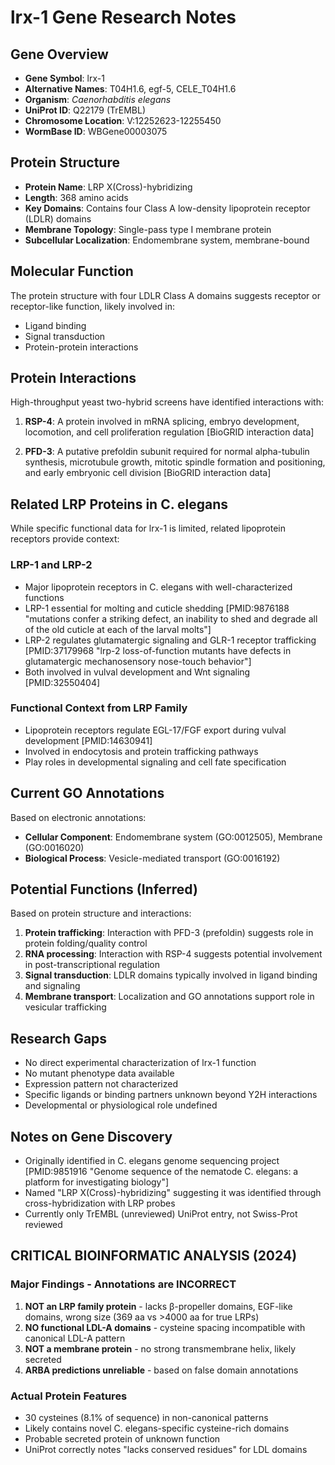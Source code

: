 # lrx-1 Gene Research Notes

## Gene Overview
- **Gene Symbol**: lrx-1
- **Alternative Names**: T04H1.6, egf-5, CELE_T04H1.6
- **Organism**: *Caenorhabditis elegans*
- **UniProt ID**: Q22179 (TrEMBL)
- **Chromosome Location**: V:12252623-12255450
- **WormBase ID**: WBGene00003075

## Protein Structure
- **Protein Name**: LRP X(Cross)-hybridizing
- **Length**: 368 amino acids
- **Key Domains**: Contains four Class A low-density lipoprotein receptor (LDLR) domains
- **Membrane Topology**: Single-pass type I membrane protein
- **Subcellular Localization**: Endomembrane system, membrane-bound

## Molecular Function
The protein structure with four LDLR Class A domains suggests receptor or receptor-like function, likely involved in:
- Ligand binding
- Signal transduction
- Protein-protein interactions

## Protein Interactions
High-throughput yeast two-hybrid screens have identified interactions with:

1. **RSP-4**: A protein involved in mRNA splicing, embryo development, locomotion, and cell proliferation regulation [BioGRID interaction data]

2. **PFD-3**: A putative prefoldin subunit required for normal alpha-tubulin synthesis, microtubule growth, mitotic spindle formation and positioning, and early embryonic cell division [BioGRID interaction data]

## Related LRP Proteins in C. elegans
While specific functional data for lrx-1 is limited, related lipoprotein receptors provide context:

### LRP-1 and LRP-2
- Major lipoprotein receptors in C. elegans with well-characterized functions
- LRP-1 essential for molting and cuticle shedding [PMID:9876188 "mutations confer a striking defect, an inability to shed and degrade all of the old cuticle at each of the larval molts"]
- LRP-2 regulates glutamatergic signaling and GLR-1 receptor trafficking [PMID:37179968 "lrp-2 loss-of-function mutants have defects in glutamatergic mechanosensory nose-touch behavior"]
- Both involved in vulval development and Wnt signaling [PMID:32550404]

### Functional Context from LRP Family
- Lipoprotein receptors regulate EGL-17/FGF export during vulval development [PMID:14630941]
- Involved in endocytosis and protein trafficking pathways
- Play roles in developmental signaling and cell fate specification

## Current GO Annotations
Based on electronic annotations:
- **Cellular Component**: Endomembrane system (GO:0012505), Membrane (GO:0016020)
- **Biological Process**: Vesicle-mediated transport (GO:0016192)

## Potential Functions (Inferred)
Based on protein structure and interactions:
1. **Protein trafficking**: Interaction with PFD-3 (prefoldin) suggests role in protein folding/quality control
2. **RNA processing**: Interaction with RSP-4 suggests potential involvement in post-transcriptional regulation
3. **Signal transduction**: LDLR domains typically involved in ligand binding and signaling
4. **Membrane transport**: Localization and GO annotations support role in vesicular trafficking

## Research Gaps
- No direct experimental characterization of lrx-1 function
- No mutant phenotype data available
- Expression pattern not characterized
- Specific ligands or binding partners unknown beyond Y2H interactions
- Developmental or physiological role undefined

## Notes on Gene Discovery
- Originally identified in C. elegans genome sequencing project [PMID:9851916 "Genome sequence of the nematode C. elegans: a platform for investigating biology"]
- Named "LRP X(Cross)-hybridizing" suggesting it was identified through cross-hybridization with LRP probes
- Currently only TrEMBL (unreviewed) UniProt entry, not Swiss-Prot reviewed

## CRITICAL BIOINFORMATIC ANALYSIS (2024)

### Major Findings - Annotations are INCORRECT
1. **NOT an LRP family protein** - lacks β-propeller domains, EGF-like domains, wrong size (369 aa vs >4000 aa for true LRPs)
2. **NO functional LDL-A domains** - cysteine spacing incompatible with canonical LDL-A pattern
3. **NOT a membrane protein** - no strong transmembrane helix, likely secreted
4. **ARBA predictions unreliable** - based on false domain annotations

### Actual Protein Features
- 30 cysteines (8.1% of sequence) in non-canonical patterns
- Likely contains novel C. elegans-specific cysteine-rich domains
- Probable secreted protein of unknown function
- UniProt correctly notes "lacks conserved residues" for LDL domains